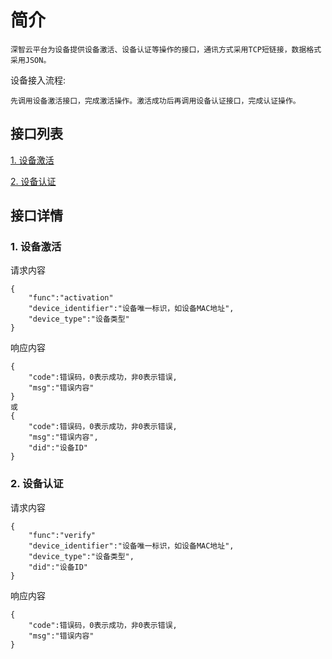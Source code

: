 # 简介
	深智云平台为设备提供设备激活、设备认证等操作的接口，通讯方式采用TCP短链接，数据格式采用JSON。

设备接入流程:

	先调用设备激活接口，完成激活操作。激活成功后再调用设备认证接口，完成认证操作。
	
## 接口列表	

[1. 设备激活](#device_activation)

[2. 设备认证](#device_verify)

## 接口详情
### <a name="device_activation">1. 设备激活</a>
请求内容

    {
        "func":"activation"
        "device_identifier":"设备唯一标识，如设备MAC地址",
        "device_type":"设备类型"
    }

响应内容

    {
        "code":错误码，0表示成功，非0表示错误,
        "msg":"错误内容"
    }
    或
    {
        "code":错误码，0表示成功，非0表示错误,
        "msg":"错误内容",
        "did":"设备ID"
    }

### <a name="device_verify">2. 设备认证</a>
请求内容

    {
        "func":"verify"
        "device_identifier":"设备唯一标识，如设备MAC地址",
        "device_type":"设备类型",
        "did":"设备ID"
    }

响应内容

    {
        "code":错误码，0表示成功，非0表示错误,
        "msg":"错误内容"
    }


